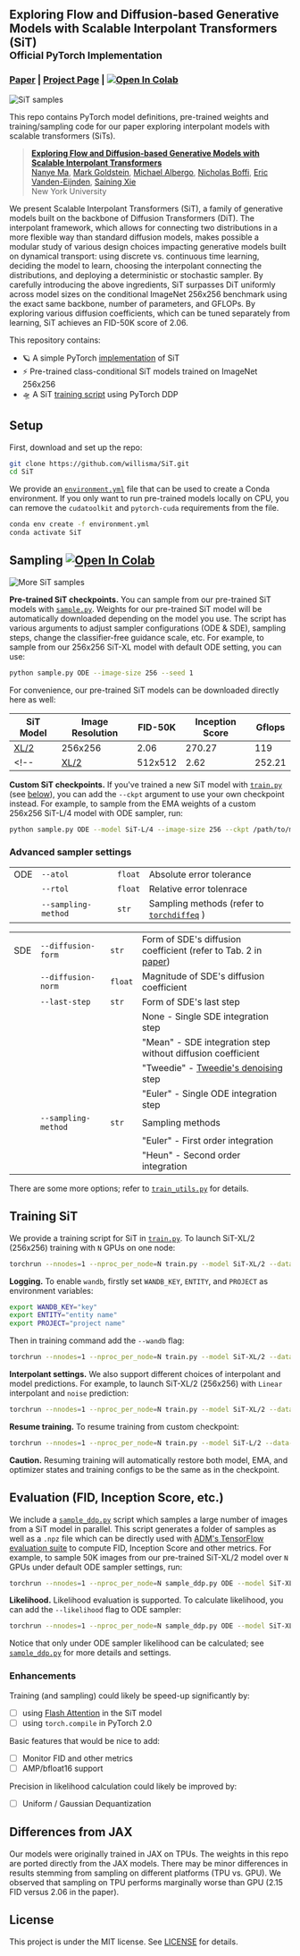 ## Exploring Flow and Diffusion-based Generative Models with Scalable Interpolant Transformers (SiT)<br><sub>Official PyTorch Implementation</sub>

### [Paper](https://arxiv.org/pdf/2401.08740.pdf) | [Project Page](https://scalable-interpolant.github.io/) | [![Open In Colab](https://colab.research.google.com/assets/colab-badge.svg)](http://colab.research.google.com/github/willisma/SiT/blob/main/run_SiT.ipynb)

![SiT samples](visuals/visual.png)

This repo contains PyTorch model definitions, pre-trained weights and training/sampling code for our paper exploring 
interpolant models with scalable transformers (SiTs). 

> [**Exploring Flow and Diffusion-based Generative Models with Scalable Interpolant Transformers**](https://arxiv.org/pdf/2401.08740.pdf)<br>
> [Nanye Ma](https://willisma.github.io), [Mark Goldstein](https://marikgoldstein.github.io/), [Michael Albergo](http://malbergo.me/), [Nicholas Boffi](https://nmboffi.github.io/), [Eric Vanden-Eijnden](https://wp.nyu.edu/courantinstituteofmathematicalsciences-eve2/), [Saining Xie](https://www.sainingxie.com)
> <br>New York University<br>

We present Scalable Interpolant Transformers (SiT), a family of generative models built on the backbone of Diffusion Transformers (DiT). The interpolant framework, which allows for connecting two distributions in a more flexible way than standard diffusion models, makes possible a modular study of various design choices impacting generative models built on dynamical transport: using discrete vs. continuous time learning, deciding the model to learn, choosing the interpolant connecting the distributions, and deploying a deterministic or stochastic sampler. By carefully introducing the above ingredients, SiT surpasses DiT uniformly across model sizes on the conditional ImageNet 256x256 benchmark using the exact same backbone, number of parameters, and GFLOPs. By exploring various diffusion coefficients, which can be tuned separately from learning, SiT achieves an FID-50K score of 2.06.

This repository contains:

* 🪐 A simple PyTorch [implementation](models.py) of SiT
* ⚡️ Pre-trained class-conditional SiT models trained on ImageNet 256x256
* 🛸 A SiT [training script](train.py) using PyTorch DDP

## Setup

First, download and set up the repo:

```bash
git clone https://github.com/willisma/SiT.git
cd SiT
```

We provide an [`environment.yml`](environment.yml) file that can be used to create a Conda environment. If you only want 
to run pre-trained models locally on CPU, you can remove the `cudatoolkit` and `pytorch-cuda` requirements from the file.

```bash
conda env create -f environment.yml
conda activate SiT
```


## Sampling [![Open In Colab](https://colab.research.google.com/assets/colab-badge.svg)](https://github.com/willisma/SiT/blob/main/run_SiT.ipynb)
![More SiT samples](visuals/visual_2.png)

**Pre-trained SiT checkpoints.** You can sample from our pre-trained SiT models with [`sample.py`](sample.py). Weights for our pre-trained SiT model will be 
automatically downloaded depending on the model you use. The script has various arguments to adjust sampler configurations (ODE & SDE), sampling steps, change the classifier-free guidance scale, etc. For example, to sample from
our 256x256 SiT-XL model with default ODE setting, you can use:

```bash
python sample.py ODE --image-size 256 --seed 1
```

For convenience, our pre-trained SiT models can be downloaded directly here as well:

| SiT Model     | Image Resolution | FID-50K | Inception Score | Gflops | 
|---------------|------------------|---------|-----------------|--------|
| [XL/2](https://www.dl.dropboxusercontent.com/scl/fi/as9oeomcbub47de5g4be0/SiT-XL-2-256.pt?rlkey=uxzxmpicu46coq3msb17b9ofa&dl=0) | 256x256          | 2.06    | 270.27         | 119    |
<!-- | [XL/2](https://dl.fbaipublicfiles.com/SiT/models/SiT-XL-2-512x512.pt) | 512x512          | 2.62    |   252.21       | 525    | -->


**Custom SiT checkpoints.** If you've trained a new SiT model with [`train.py`](train.py) (see [below](#training-SiT)), you can add the `--ckpt`
argument to use your own checkpoint instead. For example, to sample from the EMA weights of a custom 
256x256 SiT-L/4 model with ODE sampler, run:

```bash
python sample.py ODE --model SiT-L/4 --image-size 256 --ckpt /path/to/model.pt
```

### Advanced sampler settings

|     |          |          |                         |
|-----|----------|----------|--------------------------|
| ODE | `--atol` | `float` |  Absolute error tolerance |
|     | `--rtol` | `float` | Relative error tolenrace |   
|     | `--sampling-method` | `str` | Sampling methods (refer to [`torchdiffeq`](https://github.com/rtqichen/torchdiffeq) ) |

|     |          |          |                         |
|-----|----------|----------|--------------------------|
| SDE | `--diffusion-form` | `str` | Form of SDE's diffusion coefficient (refer to Tab. 2 in [paper]()) |
|     | `--diffusion-norm` | `float` | Magnitude of SDE's diffusion coefficient |
|     | `--last-step` | `str` | Form of SDE's last step |
|     |               |       | None - Single SDE integration step |
|     |               |       | "Mean" - SDE integration step without diffusion coefficient |
|     |               |       | "Tweedie" - [Tweedie's denoising](https://efron.ckirby.su.domains/papers/2011TweediesFormula.pdf) step | 
|     |               |       | "Euler" - Single ODE integration step
|     | `--sampling-method` | `str` | Sampling methods |
|     |               |       | "Euler" - First order integration | 
|     |               |       | "Heun" - Second order integration | 

There are some more options; refer to [`train_utils.py`](train_utils.py) for details.

## Training SiT

We provide a training script for SiT in [`train.py`](train.py). To launch SiT-XL/2 (256x256) training with `N` GPUs on 
one node:

```bash
torchrun --nnodes=1 --nproc_per_node=N train.py --model SiT-XL/2 --data-path /path/to/imagenet/train
```

**Logging.** To enable `wandb`, firstly set `WANDB_KEY`, `ENTITY`, and `PROJECT` as environment variables:

```bash
export WANDB_KEY="key"
export ENTITY="entity name"
export PROJECT="project name"
```

Then in training command add the `--wandb` flag:

```bash
torchrun --nnodes=1 --nproc_per_node=N train.py --model SiT-XL/2 --data-path /path/to/imagenet/train --wandb
```

**Interpolant settings.** We also support different choices of interpolant and model predictions. For example, to launch SiT-XL/2 (256x256) with `Linear` interpolant and `noise` prediction: 

```bash
torchrun --nnodes=1 --nproc_per_node=N train.py --model SiT-XL/2 --data-path /path/to/imagenet/train --path-type Linear --prediction noise
```

**Resume training.** To resume training from custom checkpoint:

```bash
torchrun --nnodes=1 --nproc_per_node=N train.py --model SiT-L/2 --data-path /path/to/imagenet/train --ckpt /path/to/model.pt
```

**Caution.** Resuming training will automatically restore both model, EMA, and optimizer states and training configs to be the same as in the checkpoint.

## Evaluation (FID, Inception Score, etc.)

We include a [`sample_ddp.py`](sample_ddp.py) script which samples a large number of images from a SiT model in parallel. This script 
generates a folder of samples as well as a `.npz` file which can be directly used with [ADM's TensorFlow
evaluation suite](https://github.com/openai/guided-diffusion/tree/main/evaluations) to compute FID, Inception Score and
other metrics. For example, to sample 50K images from our pre-trained SiT-XL/2 model over `N` GPUs under default ODE sampler settings, run:

```bash
torchrun --nnodes=1 --nproc_per_node=N sample_ddp.py ODE --model SiT-XL/2 --num-fid-samples 50000
```

**Likelihood.** Likelihood evaluation is supported. To calculate likelihood, you can add the `--likelihood` flag to ODE sampler:

```bash
torchrun --nnodes=1 --nproc_per_node=N sample_ddp.py ODE --model SiT-XL/2 --likelihood
```

Notice that only under ODE sampler likelihood can be calculated; see [`sample_ddp.py`](sample_ddp.py) for more details and settings. 

### Enhancements
Training (and sampling) could likely be speed-up significantly by:
- [ ] using [Flash Attention](https://github.com/HazyResearch/flash-attention) in the SiT model
- [ ] using `torch.compile` in PyTorch 2.0

Basic features that would be nice to add:
- [ ] Monitor FID and other metrics
- [ ] AMP/bfloat16 support

Precision in likelihood calculation could likely be improved by:
- [ ] Uniform / Gaussian Dequantization


## Differences from JAX

Our models were originally trained in JAX on TPUs. The weights in this repo are ported directly from the JAX models. 
There may be minor differences in results stemming from sampling on different platforms (TPU vs. GPU). We observed that sampling on TPU performs marginally worse than GPU (2.15 FID 
versus 2.06 in the paper).


## License
This project is under the MIT license. See [LICENSE](LICENSE.txt) for details.


